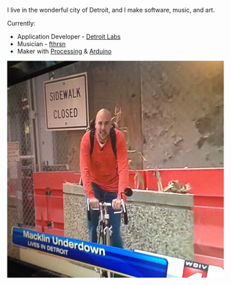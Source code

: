 I live in the wonderful city of Detroit, and I make software, music, and art.

Currently: 

+ Application Developer - [Detroit Labs](http://detroitlabs.com)  
+ Musician - [fthrsn](http://fthrsn.bandcamp.com)  
+ Maker with [Processing](http://processing.org) & [Arduino](http://arduino.cc)

![](/assets/img/me_on_a_bike.jpg)